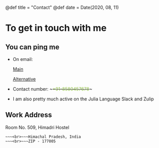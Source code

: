 @def title = "Contact"
@def date = Date(2020, 08, 11)

# To get in touch with me

## You can ping me
* On email: 

     [Main](mailto:184517@nith.ac.in)
     
     [Alternative](mailto:sharmarsh15@gmail.com) 
* Contact number: ~~~<a style="color: #8ebf42">+91-8580457678</a>~~~

* I am also pretty much active on the Julia Language Slack and Zulip 

## Work Address
Room No. 509, Himadri Hostel
~~~<br>~~~NIT Hamirpur, Anu, Hamirpur
~~~<br>~~~Himachal Pradesh, India
~~~<br>~~~ZIP - 177005